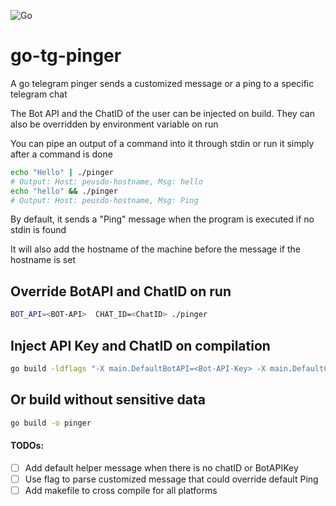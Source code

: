 ![Go](https://github.com/an0sunshy/go-tg-pinger/workflows/Go/badge.svg)

# go-tg-pinger

A go telegram pinger sends a customized message or a ping to a specific telegram chat

The Bot API and the ChatID of the user can be injected on build. They can also be overridden by environment variable on run

You can pipe an output of a command into it through stdin or run it simply after a command is done

```bash
echo "Hello" | ./pinger
# Output: Host: peusdo-hostname, Msg: hello
echo "hello" && ./pinger
# Output: Host: peusdo-hostname, Msg: Ping
```
By default, it sends a "Ping" message when the program is executed if no stdin is found

It will also add the hostname of the machine before the message if the hostname is set

## Override BotAPI and ChatID on run
```bash
BOT_API=<BOT-API>  CHAT_ID=<ChatID> ./pinger
```

##  Inject API Key and ChatID on compilation
```bash
go build -ldflags "-X main.DefaultBotAPI=<Bot-API-Key> -X main.DefaultChatID=<ChatID>" -o pinger
```

##  Or build without sensitive data
```bash
go build -o pinger
```

#### TODOs:
- [ ] Add default helper message when there is no chatID or BotAPIKey
- [ ] Use flag to parse customized message that could override default Ping
- [ ] Add makefile to cross compile for all platforms 
